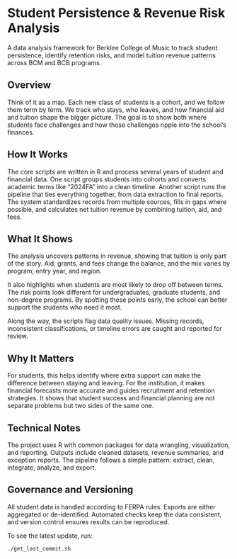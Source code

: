 # Student Persistence & Revenue Risk Analysis  

A data analysis framework for Berklee College of Music to track student persistence, identify retention risks, and model tuition revenue patterns across BCM and BCB programs.  

## Overview  

Think of it as a map. Each new class of students is a cohort, and we follow them term by term. We track who stays, who leaves, and how financial aid and tuition shape the bigger picture. The goal is to show both where students face challenges and how those challenges ripple into the school’s finances.  

## How It Works  

The core scripts are written in R and process several years of student and financial data. One script groups students into cohorts and converts academic terms like “2024FA” into a clean timeline. Another script runs the pipeline that ties everything together, from data extraction to final reports. The system standardizes records from multiple sources, fills in gaps where possible, and calculates net tuition revenue by combining tuition, aid, and fees.  

## What It Shows  

The analysis uncovers patterns in revenue, showing that tuition is only part of the story. Aid, grants, and fees change the balance, and the mix varies by program, entry year, and region.  

It also highlights when students are most likely to drop off between terms. The risk points look different for undergraduates, graduate students, and non-degree programs. By spotting these points early, the school can better support the students who need it most.  

Along the way, the scripts flag data quality issues. Missing records, inconsistent classifications, or timeline errors are caught and reported for review.  

## Why It Matters  

For students, this helps identify where extra support can make the difference between staying and leaving. For the institution, it makes financial forecasts more accurate and guides recruitment and retention strategies. It shows that student success and financial planning are not separate problems but two sides of the same one.  

## Technical Notes  

The project uses R with common packages for data wrangling, visualization, and reporting. Outputs include cleaned datasets, revenue summaries, and exception reports. The pipeline follows a simple pattern: extract, clean, integrate, analyze, and export.  

## Governance and Versioning  

All student data is handled according to FERPA rules. Exports are either aggregated or de-identified. Automated checks keep the data consistent, and version control ensures results can be reproduced.  

To see the latest update, run:  
```bash
./get_last_commit.sh